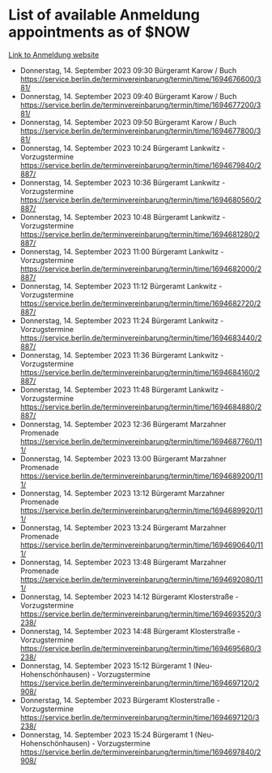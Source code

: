 # List of available Anmeldung appointments as of $NOW
[Link to Anmeldung website](https://service.berlin.de/terminvereinbarung/termin/tag.php?termin=1&anliegen[]=120686&dienstleisterlist=122210,122217,327316,122219,327312,122227,327314,122231,327346,122243,327348,122254,122252,329742,122260,329745,122262,329748,122271,327278,122273,327274,122277,327276,330436,122280,327294,122282,327290,122284,327292,122291,327270,122285,327266,122286,327264,122296,327268,150230,329760,122297,327286,122294,327284,122312,329763,122314,329775,122304,327330,122311,327334,122309,327332,317869,122281,327352,122279,329772,122283,122276,327324,122274,327326,122267,329766,122246,327318,122251,327320,122257,327322,122208,327298,122226,327300&herkunft=http%3A%2F%2Fservice.berlin.de%2Fdienstleistung%2F120686%2F)
- Donnerstag, 14. September 2023 09:30 Bürgeramt Karow / Buch https://service.berlin.de/terminvereinbarung/termin/time/1694676600/381/
- Donnerstag, 14. September 2023 09:40 Bürgeramt Karow / Buch https://service.berlin.de/terminvereinbarung/termin/time/1694677200/381/
- Donnerstag, 14. September 2023 09:50 Bürgeramt Karow / Buch https://service.berlin.de/terminvereinbarung/termin/time/1694677800/381/
- Donnerstag, 14. September 2023 10:24 Bürgeramt Lankwitz - Vorzugstermine https://service.berlin.de/terminvereinbarung/termin/time/1694679840/2887/
- Donnerstag, 14. September 2023 10:36 Bürgeramt Lankwitz - Vorzugstermine https://service.berlin.de/terminvereinbarung/termin/time/1694680560/2887/
- Donnerstag, 14. September 2023 10:48 Bürgeramt Lankwitz - Vorzugstermine https://service.berlin.de/terminvereinbarung/termin/time/1694681280/2887/
- Donnerstag, 14. September 2023 11:00 Bürgeramt Lankwitz - Vorzugstermine https://service.berlin.de/terminvereinbarung/termin/time/1694682000/2887/
- Donnerstag, 14. September 2023 11:12 Bürgeramt Lankwitz - Vorzugstermine https://service.berlin.de/terminvereinbarung/termin/time/1694682720/2887/
- Donnerstag, 14. September 2023 11:24 Bürgeramt Lankwitz - Vorzugstermine https://service.berlin.de/terminvereinbarung/termin/time/1694683440/2887/
- Donnerstag, 14. September 2023 11:36 Bürgeramt Lankwitz - Vorzugstermine https://service.berlin.de/terminvereinbarung/termin/time/1694684160/2887/
- Donnerstag, 14. September 2023 11:48 Bürgeramt Lankwitz - Vorzugstermine https://service.berlin.de/terminvereinbarung/termin/time/1694684880/2887/
- Donnerstag, 14. September 2023 12:36 Bürgeramt Marzahner Promenade https://service.berlin.de/terminvereinbarung/termin/time/1694687760/111/
- Donnerstag, 14. September 2023 13:00 Bürgeramt Marzahner Promenade https://service.berlin.de/terminvereinbarung/termin/time/1694689200/111/
- Donnerstag, 14. September 2023 13:12 Bürgeramt Marzahner Promenade https://service.berlin.de/terminvereinbarung/termin/time/1694689920/111/
- Donnerstag, 14. September 2023 13:24 Bürgeramt Marzahner Promenade https://service.berlin.de/terminvereinbarung/termin/time/1694690640/111/
- Donnerstag, 14. September 2023 13:48 Bürgeramt Marzahner Promenade https://service.berlin.de/terminvereinbarung/termin/time/1694692080/111/
- Donnerstag, 14. September 2023 14:12 Bürgeramt Klosterstraße - Vorzugstermine https://service.berlin.de/terminvereinbarung/termin/time/1694693520/3238/
- Donnerstag, 14. September 2023 14:48 Bürgeramt Klosterstraße - Vorzugstermine https://service.berlin.de/terminvereinbarung/termin/time/1694695680/3238/
- Donnerstag, 14. September 2023 15:12 Bürgeramt 1 (Neu- Hohenschönhausen) - Vorzugstermine https://service.berlin.de/terminvereinbarung/termin/time/1694697120/2908/
- Donnerstag, 14. September 2023  Bürgeramt Klosterstraße - Vorzugstermine https://service.berlin.de/terminvereinbarung/termin/time/1694697120/3238/
- Donnerstag, 14. September 2023 15:24 Bürgeramt 1 (Neu- Hohenschönhausen) - Vorzugstermine https://service.berlin.de/terminvereinbarung/termin/time/1694697840/2908/
